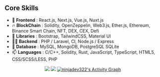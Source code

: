 ## Core Skills

- 🔭 <b>Frontend</b> : React.js, Next.js, Vue.js, Nuxt.js
- 🔥 <b>BlockChain</b> : Solidity, OpenZeppelin, Web3.js, Ether.js, Ethereum, Binance Smart Chain, NFT, DEX, CEX, Defi
- 🌱 <b>Libraries</b> : Bootstrap, TailwindCSS, Material UI
- 👨‍💻 <b>Backend</b> : PHP / Laravel, CI, Node.js / Express
- 💬 <b>Database</b> : MySQL, MongoDB, PostgreSQL SQLite
- 📫 <b>Languages</b> : C/C++, Solidity, Rust, JavaScript, TypeScript, HTML5, CSS/SCSS/LESS, PHP

<p align = "center">
  <img src = "https://github-readme-stats.vercel.app/api?username=ninjadev322&show_icons=true&&include_all_commits=true&count_private=true&theme=tokyonight&line_height=27">
  <img src = "https://github-readme-stats.vercel.app/api/top-langs/?username=ninjadev322&langs_count=8&layout=compact&theme=tokyonight&include_all_commits=true&line_height=27">
  <a href="https://github.com/ashutosh00710/github-readme-activity-graph">
    <img alt="ninjadev322's Activity Graph" src="https://activity-graph.herokuapp.com/graph?username=ninjadev322&bg_color=1F222E&color=F8D866&line=F85D7F&point=FFFFFF&hide_border=true" />
  </a>
</p>
